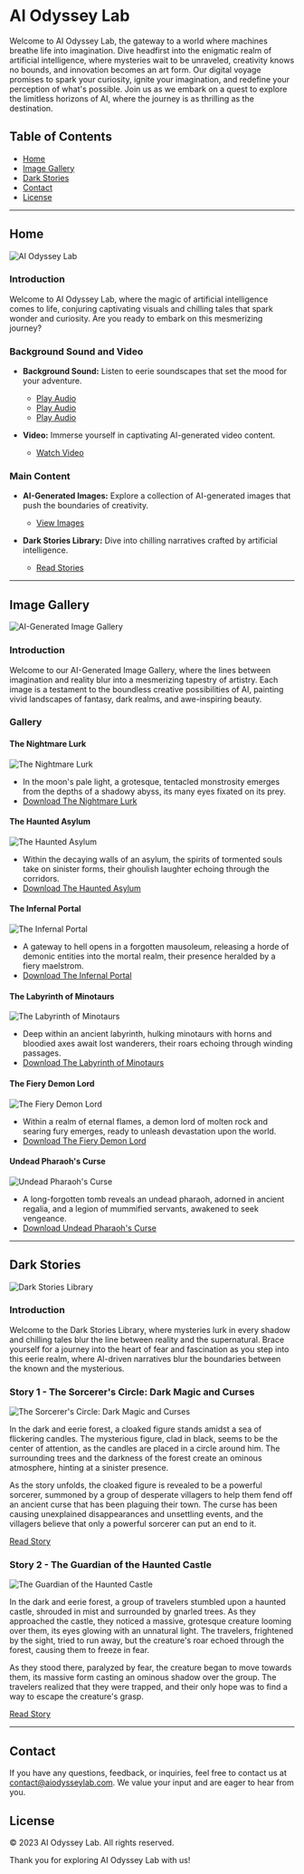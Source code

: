 # AI Odyssey Lab

Welcome to AI Odyssey Lab, the gateway to a world where machines breathe life into imagination. Dive headfirst into the enigmatic realm of artificial intelligence, where mysteries wait to be unraveled, creativity knows no bounds, and innovation becomes an art form. Our digital voyage promises to spark your curiosity, ignite your imagination, and redefine your perception of what's possible. Join us as we embark on a quest to explore the limitless horizons of AI, where the journey is as thrilling as the destination.

## Table of Contents
- [Home](#home)
- [Image Gallery](#image-gallery)
- [Dark Stories](#dark-stories)
- [Contact](#contact)
- [License](#license)

---

## Home

![AI Odyssey Lab](IMG/CrocLogo.png)

### Introduction

Welcome to AI Odyssey Lab, where the magic of artificial intelligence comes to life, conjuring captivating visuals and chilling tales that spark wonder and curiosity. Are you ready to embark on this mesmerizing journey?

### Background Sound and Video

- **Background Sound:** Listen to eerie soundscapes that set the mood for your adventure.
  - [Play Audio](IMG/horror.mp3)
  - [Play Audio](IMG/ghostWishper.mp3)
  - [Play Audio](IMG/creepy.mp3)

- **Video:** Immerse yourself in captivating AI-generated video content.
  - [Watch Video](IMG/clone.mp4)

### Main Content

- **AI-Generated Images:** Explore a collection of AI-generated images that push the boundaries of creativity.
  - [View Images](Image.html)

- **Dark Stories Library:** Dive into chilling narratives crafted by artificial intelligence.
  - [Read Stories](Story.html)

---

## Image Gallery

![AI-Generated Image Gallery](IMG/CrocLogo.png)

### Introduction

Welcome to our AI-Generated Image Gallery, where the lines between imagination and reality blur into a mesmerizing tapestry of artistry. Each image is a testament to the boundless creative possibilities of AI, painting vivid landscapes of fantasy, dark realms, and awe-inspiring beauty.

### Gallery

#### The Nightmare Lurk
![The Nightmare Lurk](IMG/img1.jpg)
- In the moon's pale light, a grotesque, tentacled monstrosity emerges from the depths of a shadowy abyss, its many eyes fixated on its prey.
- [Download The Nightmare Lurk](IMG/img1.jpg)

#### The Haunted Asylum
![The Haunted Asylum](IMG/img2.jpg)
- Within the decaying walls of an asylum, the spirits of tormented souls take on sinister forms, their ghoulish laughter echoing through the corridors.
- [Download The Haunted Asylum](IMG/img2.jpg)

#### The Infernal Portal
![The Infernal Portal](IMG/img3.jpg)
- A gateway to hell opens in a forgotten mausoleum, releasing a horde of demonic entities into the mortal realm, their presence heralded by a fiery maelstrom.
- [Download The Infernal Portal](IMG/img3.jpg)

#### The Labyrinth of Minotaurs
![The Labyrinth of Minotaurs](IMG/img4.jpg)
- Deep within an ancient labyrinth, hulking minotaurs with horns and bloodied axes await lost wanderers, their roars echoing through winding passages.
- [Download The Labyrinth of Minotaurs](IMG/img4.jpg)

#### The Fiery Demon Lord
![The Fiery Demon Lord](IMG/img5.jpg)
- Within a realm of eternal flames, a demon lord of molten rock and searing fury emerges, ready to unleash devastation upon the world.
- [Download The Fiery Demon Lord](IMG/img5.jpg)

#### Undead Pharaoh's Curse
![Undead Pharaoh's Curse](IMG/img6.jpg)
- A long-forgotten tomb reveals an undead pharaoh, adorned in ancient regalia, and a legion of mummified servants, awakened to seek vengeance.
- [Download Undead Pharaoh's Curse](IMG/img6.jpg)

---

## Dark Stories

![Dark Stories Library](IMG/CrocLogo.png)

### Introduction

Welcome to the Dark Stories Library, where mysteries lurk in every shadow and chilling tales blur the line between reality and the supernatural. Brace yourself for a journey into the heart of fear and fascination as you step into this eerie realm, where AI-driven narratives blur the boundaries between the known and the mysterious.

### Story 1 - The Sorcerer's Circle: Dark Magic and Curses

![The Sorcerer's Circle: Dark Magic and Curses](IMG/image1.jpg)

In the dark and eerie forest, a cloaked figure stands amidst a sea of flickering candles. The mysterious figure, clad in black, seems to be the center of attention, as the candles are placed in a circle around him. The surrounding trees and the darkness of the forest create an ominous atmosphere, hinting at a sinister presence.

As the story unfolds, the cloaked figure is revealed to be a powerful sorcerer, summoned by a group of desperate villagers to help them fend off an ancient curse that has been plaguing their town. The curse has been causing unexplained disappearances and unsettling events, and the villagers believe that only a powerful sorcerer can put an end to it.

[Read Story](Story.html#story-1---the-sorcerers-circle-dark-magic-and-curses)

### Story 2 - The Guardian of the Haunted Castle

![The Guardian of the Haunted Castle](IMG/image2.jpg)

In the dark and eerie forest, a group of travelers stumbled upon a haunted castle, shrouded in mist and surrounded by gnarled trees. As they approached the castle, they noticed a massive, grotesque creature looming over them, its eyes glowing with an unnatural light. The travelers, frightened by the sight, tried to run away, but the creature's roar echoed through the forest, causing them to freeze in fear.

As they stood there, paralyzed by fear, the creature began to move towards them, its massive form casting an ominous shadow over the group. The travelers realized that they were trapped, and their only hope was to find a way to escape the creature's grasp.

[Read Story](Story.html#story-2---the-guardian-of-the-haunted-castle)

---

## Contact

If you have any questions, feedback, or inquiries, feel free to contact us at [contact@aiodysseylab.com](mailto:contact@aiodysseylab.com). We value your input and are eager to hear from you.

## License

&copy; 2023 AI Odyssey Lab. All rights reserved.

Thank you for exploring AI Odyssey Lab with us!
